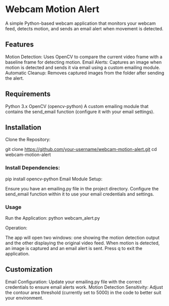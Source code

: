 # Webcam Motion Alert
A simple Python-based webcam application that monitors your webcam feed, detects motion, and sends an email alert when movement is detected.

## Features
Motion Detection: Uses OpenCV to compare the current video frame with a baseline frame for detecting motion.
Email Alerts: Captures an image when motion is detected and sends it via email using a custom emailing module.
Automatic Cleanup: Removes captured images from the folder after sending the alert.

## Requirements
Python 3.x
OpenCV (opencv-python)
A custom emailing module that contains the send_email function (configure it with your email settings).

## Installation
Clone the Repository:

git clone https://github.com/your-username/webcam-motion-alert.git
cd webcam-motion-alert

### Install Dependencies:
pip install opencv-python
Email Module Setup:

Ensure you have an emailing.py file in the project directory.
Configure the send_email function within it to use your email credentials and settings.

### Usage
Run the Application:
python webcam_alert.py

Operation:

The app will open two windows: one showing the motion detection output and the other displaying the original video feed.
When motion is detected, an image is captured and an email alert is sent.
Press q to exit the application.

## Customization
Email Configuration: Update your emailing.py file with the correct credentials to ensure email alerts work.
Motion Detection Sensitivity: Adjust the contour area threshold (currently set to 5000) in the code to better suit your environment.
